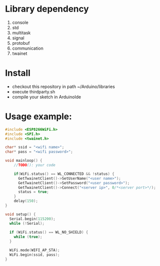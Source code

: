 # Library dependency
1. console
2. std
3. multitask
4. signal
5. protobuf
6. communication
7. twainet

# Install
- checkout this repository in path ~/Arduino/libraries
- execute thirdparty.sh
- compile your sketch in ArduinoIde

# Usage example:
``` cpp
#include <ESP8266WiFi.h>
#include <SPI.h>
#include <twainet.h>

char* ssid = "<wifi name>";
char* pass = "<wifi password>";

void mainloop() {
    //TODO(): your code

    if(WiFi.status() == WL_CONNECTED && !status) {
      GetTwainetClient()->SetUserName("<user name>");
      GetTwainetClient()->SetPassword("<user password>");
      GetTwainetClient()->Connect("<server ip>", 0/*<server port>*/);
      status = true;
    }
    delay(150);
}

void setup() {
  Serial.begin(115200);
  while (!Serial);
  
  if (WiFi.status() == WL_NO_SHIELD) {
    while (true);
  }

  WiFi.mode(WIFI_AP_STA);
  WiFi.begin(ssid, pass);
}

```